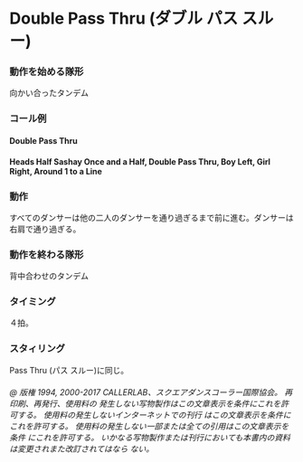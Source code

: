 
# Double Pass Thru (ダブル パス スルー)

### 動作を始める隊形

向かい合ったタンデム

### コール例

#### Double Pass Thru
#### Heads Half Sashay Once and a Half, Double Pass Thru, Boy Left, Girl Right, Around 1 to a Line

### 動作

すべてのダンサーは他の二人のダンサーを通り過ぎるまで前に進む。ダンサーは右肩で通り過ぎる。

### 動作を終わる隊形

背中合わせのタンデム

### タイミング

４拍。

### スタィリング

Pass Thru (パス スルー)に同じ。

###### @ 版権 1994, 2000-2017 CALLERLAB、スクエアダンスコーラー国際協会。 再印刷、再発行、使用料の 発生しない写物製作はこの文章表示を条件にこれを許可する。 使用料の発生しないインターネットでの刊行 はこの文章表示を条件にこれを許可する。 使用料の発生しない一部または全ての引用はこの文章表示を条件 にこれを許可する。 いかなる写物製作または刊行においても本書内の資料は変更されまた改訂されてはなら ない。


